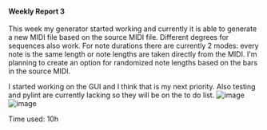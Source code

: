 #### Weekly Report 3
This week my generator started working and currently it is able to generate a new MIDI file based on the source MIDI file. Different degrees for sequences also work. For note durations there are currently 2 modes: every note is the same length or note lengths are taken directly from the MIDI. I'm planning to create an option for randomized note lengths based on the bars in the source MIDI. 

I started working on the GUI and I think that is my next priority. Also testing and pylint are currently lacking so they will be on the to do list.
![image](https://github.com/AapoTuulentie/MusicGenerator/assets/101823904/afd2b952-e728-4240-be03-5654124473d3)
![image](https://github.com/AapoTuulentie/MusicGenerator/assets/101823904/f907f740-e8dc-4661-9dea-67f03470f39c)


Time used: 10h
